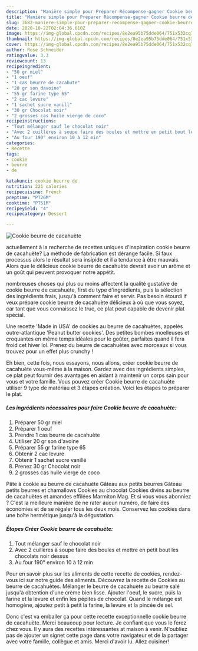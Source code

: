 ```yaml
---
description: "Manière simple pour Préparer Récompense-gagner Cookie beurre de cacahuète"
title: "Manière simple pour Préparer Récompense-gagner Cookie beurre de cacahuète"
slug: 3682-maniere-simple-pour-preparer-recompense-gagner-cookie-beurre-de-cacahuete
date: 2020-10-22T02:04:36.610Z
image: https://img-global.cpcdn.com/recipes/8e2ea95b75dde064/751x532cq70/cookie-beurre-de-cacahuete-photo-principale-de-la-recette.jpg
thumbnail: https://img-global.cpcdn.com/recipes/8e2ea95b75dde064/751x532cq70/cookie-beurre-de-cacahuete-photo-principale-de-la-recette.jpg
cover: https://img-global.cpcdn.com/recipes/8e2ea95b75dde064/751x532cq70/cookie-beurre-de-cacahuete-photo-principale-de-la-recette.jpg
author: Rose Schneider
ratingvalue: 3.3
reviewcount: 13
recipeingredient:
- "50 gr miel"
- "1 oeuf"
- "1 cas beurre de cacahute"
- "20 gr son davoine"
- "55 gr farine type 65"
- "2 cac levure"
- "1 sachet sucre vanill"
- "30 gr Chocolat noir"
- "2 grosses cas huile vierge de coco"
recipeinstructions:
- "Tout mélanger sauf le chocolat noir"
- "Avec 2 cuillères à soupe faire des boules et mettre en petit bout les chocolats noir dessus"
- "Au four 190° environ 10 à 12 min"
categories:
- Recette
tags:
- cookie
- beurre
- de

katakunci: cookie beurre de 
nutrition: 221 calories
recipecuisine: French
preptime: "PT26M"
cooktime: "PT51M"
recipeyield: "4"
recipecategory: Dessert

---
```



![Cookie beurre de cacahuète](https://img-global.cpcdn.com/recipes/8e2ea95b75dde064/751x532cq70/cookie-beurre-de-cacahuete-photo-principale-de-la-recette.jpg)

actuellement à la recherche de recettes uniques d'inspiration cookie beurre de cacahuète? La méthode de fabrication est dérange facile. Si faux processus alors le résultat sera insipide et il a tendance à être mauvais. Alors que le délicieux cookie beurre de cacahuète devrait avoir un arôme et un goût qui peuvent provoquer notre appétit.

nombreuses choses qui plus ou moins affectent la qualité gustative de cookie beurre de cacahuète, first du type d'ingrédients, puis la sélection des ingrédients frais, jusqu'à comment faire et servir. Pas besoin étourdi if veux prépare cookie beurre de cacahuète délicieux à où que vous soyez, car tant que vous connaissez le truc, ce plat peut capable de devenir plat spécial.

Une recette &#39;Made in USA&#39; de cookies au beurre de cacahuètes, appelés outre-atlantique &#39;Peanut butter cookies&#39;. Des petites bombes moelleuses et croquantes en même temps idéales pour le goûter, parfaites quand il fera froid cet hiver lol. Prenez du beurre de cacahuètes avec morceaux si vous trouvez pour un effet plus crunchy !


Eh bien, cette fois, nous essayons, nous allons, créer cookie beurre de cacahuète vous-même à la maison. Gardez avec des ingrédients simples, ce plat peut fournir des avantages en aidant à maintenir un corps sain pour vous et votre famille. Vous pouvez créer Cookie beurre de cacahuète utiliser 9 type de matériau et 3 étapes création. Voici les étapes to préparer le plat.

<!--inarticleads1-->

##### Les ingrédients nécessaires pour faire Cookie beurre de cacahuète:

1. Préparer 50 gr miel
1. Préparer 1 oeuf
1. Prendre 1 cas beurre de cacahuète
1. Utiliser 20 gr son d&#39;avoine
1. Préparer 55 gr farine type 65
1. Obtenir 2 cac levure
1. Obtenir 1 sachet sucre vanillé
1. Prenez 30 gr Chocolat noir
1.  2 grosses cas huile vierge de coco


Pâte à cookie au beurre de cacahuète Gâteau aux petits beurres Gâteau petits beurres et chamallows Cookies au chocolat Cookies divins au beurre de cacahuètes et amandes effilées Marmiton Mag. Et si vous vous abonniez ? C&#39;est la meilleure manière de ne rater aucun numéro, de faire des économies et de se régaler tous les deux mois. Conservez les cookies dans une boîte hermétique jusqu&#39;à la dégustation. 

<!--inarticleads2-->

##### Étapes Créer Cookie beurre de cacahuète:

1. Tout mélanger sauf le chocolat noir
1. Avec 2 cuillères à soupe faire des boules et mettre en petit bout les chocolats noir dessus
1. Au four 190° environ 10 à 12 min


Pour en savoir plus sur les aliments de cette recette de cookies, rendez-vous ici sur notre guide des aliments. Découvrez la recette de Cookies au beurre de cacahuètes. Mélanger le beurre de cacahuète au beurre salé jusqu&#39;à obtention d&#39;une crème bien lisse. Ajouter l&#39;oeuf, le sucre, puis la farine et la levure et enfin les pépites de chocolat. Quand le mélange est homogène, ajoutez petit à petit la farine, la levure et la pincée de sel. 


Donc c'est va emballer ça pour cette recette exceptionnelle cookie beurre de cacahuète. Merci beaucoup pour lecture. Je confiant que vous le ferez chez vous. Il y aura des recettes  intéressantes at maison à venir. N'oubliez pas de ajouter un signet cette page dans votre navigateur et de la partager avec votre famille, collègue et amis. Merci d'avoir lu. Allez cuisiner!
